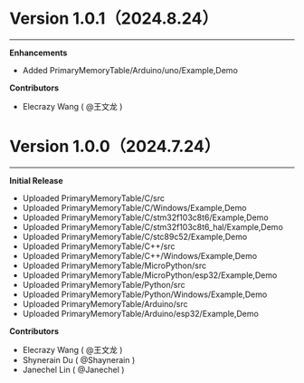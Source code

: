 # Version 1.0.1（2024.8.24）
---
**Enhancements**
- Added PrimaryMemoryTable/Arduino/uno/Example,Demo

**Contributors**
- Elecrazy Wang ( @王文龙 )



# Version 1.0.0（2024.7.24）
---
**Initial Release**
- Uploaded PrimaryMemoryTable/C/src
- Uploaded PrimaryMemoryTable/C/Windows/Example,Demo
- Uploaded PrimaryMemoryTable/C/stm32f103c8t6/Example,Demo
- Uploaded PrimaryMemoryTable/C/stm32f103c8t6_hal/Example,Demo
- Uploaded PrimaryMemoryTable/C/stc89c52/Example,Demo
- Uploaded PrimaryMemoryTable/C++/src
- Uploaded PrimaryMemoryTable/C++/Windows/Example,Demo
- Uploaded PrimaryMemoryTable/MicroPython/src
- Uploaded PrimaryMemoryTable/MicroPython/esp32/Example,Demo
- Uploaded PrimaryMemoryTable/Python/src
- Uploaded PrimaryMemoryTable/Python/Windows/Example,Demo
- Uploaded PrimaryMemoryTable/Arduino/src
- Uploaded PrimaryMemoryTable/Arduino/esp32/Example,Demo

**Contributors**
- Elecrazy Wang ( @王文龙 )
- Shynerain Du ( @Shaynerain )
- Janechel Lin ( @Janechel )
